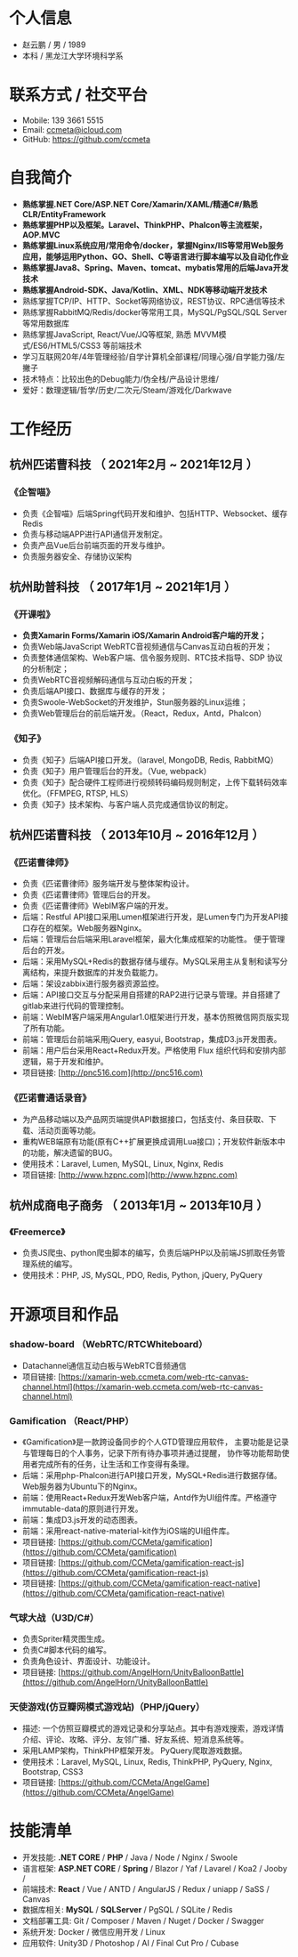 
# 个人信息
 - 赵云鹏 / 男 / 1989 
 - 本科 / 黑龙江大学环境科学系 
 
# 联系方式 / 社交平台
- Mobile: 139 3661 5515 
- Email: ccmeta@icloud.com
- GitHub: https://github.com/ccmeta

# 自我简介
- **熟练掌握.NET Core/ASP.NET Core/Xamarin/XAML/精通C#/熟悉CLR/EntityFramework**
- **熟练掌握PHP以及框架。Laravel、ThinkPHP、Phalcon等主流框架，AOP.MVC**
- **熟练掌握Linux系统应用/常用命令/docker，掌握Nginx/IIS等常用Web服务应用，能够运用Python、GO、Shell、C等语言进行脚本编写以及自动化作业**
- **熟练掌握Java8、Spring、Maven、tomcat、mybatis常用的后端Java开发技术**
- **熟练掌握Android-SDK、Java/Kotlin、XML、NDK等移动端开发技术**
- 熟练掌握TCP/IP、HTTP、Socket等网络协议，REST协议、RPC通信等技术
- 熟练掌握RabbitMQ/Redis/docker等常用工具，MySQL/PgSQL/SQL Server等常用数据库
- 熟练掌握JavaScript, React/Vue/JQ等框架, 熟悉 MVVM模式/ES6/HTML5/CSS3 等前端技术
- 学习互联网20年/4年管理经验/自学计算机全部课程/同理心强/自学能力强/左撇子
- 技术特点：比较出色的Debug能力/伪全栈/产品设计思维/
- 爱好：数理逻辑/哲学/历史/二次元/Steam/游戏化/Darkwave

# 工作经历

## 杭州匹诺曹科技 （ 2021年2月 ~ 2021年12月 ）

### 《企智喵》 
- 负责《企智喵》后端Spring代码开发和维护、包括HTTP、Websocket、缓存Redis
- 负责与移动端APP进行API通信开发制定。
- 负责产品Vue后台前端页面的开发与维护。
- 负责服务器安全、存储协议架构


## 杭州助普科技 （ 2017年1月 ~ 2021年1月 ）

### 《开课啦》 
- **负责Xamarin Forms/Xamarin iOS/Xamarin Android客户端的开发；**
- 负责Web端JavaScript WebRTC音视频通信与Canvas互动白板的开发；
- 负责整体通信架构、Web客户端、信令服务规则、RTC技术指导、SDP 协议的分析制定；
- 负责WebRTC音视频解码通信与互动白板的开发；
- 负责后端API接口、数据库与缓存的开发；
- 负责Swoole-WebSocket的开发维护，Stun服务器的Linux运维；
- 负责Web管理后台的前后端开发。（React，Redux，Antd，Phalcon）

### 《知子》 
- 负责《知子》后端API接口开发。（laravel, MongoDB, Redis, RabbitMQ）
- 负责《知子》用户管理后台的开发。（Vue, webpack）
- 负责《知子》配合硬件工程师进行视频转码编码规则制定，上传下载转码效率优化。（FFMPEG, RTSP, HLS）
- 负责《知子》技术架构、与客户端人员完成通信协议的制定。

  
## 杭州匹诺曹科技 （ 2013年10月 ~ 2016年12月 ）

### 《匹诺曹律师》 
- 负责《匹诺曹律师》服务端开发与整体架构设计。 
- 负责《匹诺曹律师》管理后台的开发。 
- 负责《匹诺曹律师》WebIM客户端的开发。 
- 后端：Restful API接口采用Lumen框架进行开发，是Lumen专门为开发API接口存在的框架。Web服务器Nginx。 
- 后端：管理后台后端采用Laravel框架，最大化集成框架的功能性。 便于管理后台的开发。 
- 后端：采用MySQL+Redis的数据存储与缓存。MySQL采用主从复制和读写分离结构，来提升数据库的并发负载能力。 
- 后端：架设zabbix进行服务器资源监控。 
- 后端：API接口交互与分配采用自搭建的RAP2进行记录与管理。并自搭建了gitlab来进行代码的管理控制。 
- 前端：WebIM客户端采用Angular1.0框架进行开发，基本仿照微信网页版实现了所有功能。 
- 前端：管理后台前端采用jQuery, easyui, Bootstrap，集成D3.js开发图表。 
- 前端：用户后台采用React+Redux开发。严格使用 Flux 组织代码和安排内部逻辑，易于开发和维护。  
- 项目链接: [http://pnc516.com](http://pnc516.com)

### 《匹诺曹通话录音》
- 为产品移动端以及产品网页端提供API数据接口，包括支付、条目获取、下载、活动页面等功能。 
- 重构WEB端原有功能(原有C++扩展更换成调用Lua接口)；开发软件新版本中的功能，解决遗留的BUG。
- 使用技术：Laravel, Lumen, MySQL, Linux, Nginx, Redis
- 项目链接: [http://www.hzpnc.com](http://www.hzpnc.com)

## 杭州成商电子商务 （ 2013年1月 ~ 2013年10月 ）

### 《Freemerce》
- 负责JS爬虫、python爬虫脚本的编写，负责后端PHP以及前端JS抓取任务管理系统的编写。
- 使用技术：PHP, JS, MySQL, PDO, Redis, Python, jQuery, PyQuery

# 开源项目和作品

### shadow-board （WebRTC/RTCWhiteboard）
-  Datachannel通信互动白板与WebRTC音频通信
- 项目链接:  [https://xamarin-web.ccmeta.com/web-rtc-canvas-channel.html](https://xamarin-web.ccmeta.com/web-rtc-canvas-channel.html)

### Gamification （React/PHP）
- 《Gamification》是一款跨设备同步的个人GTD管理应用软件， 主要功能是记录与管理每日的个人事务，记录下所有待办事项并通过提醒， 协作等功能帮助使用者完成所有的任务，让生活和工作变得有条理。 
- 后端：采用php-Phalcon进行API接口开发，MySQL+Redis进行数据存储。Web服务器为Ubuntu下的Nginx。 
- 前端：使用React+Redux开发Web客户端，Antd作为UI组件库。严格遵守immutable-data的原则进行开发。 
- 前端：集成D3.js开发的动态图表。 
- 前端：采用react-native-material-kit作为iOS端的UI组件库。
- 项目链接:  [https://github.com/CCMeta/gamification](https://github.com/CCMeta/gamification)
- 项目链接:  [https://github.com/CCMeta/gamification-react-js](https://github.com/CCMeta/gamification-react-js)
- 项目链接:  [https://github.com/CCMeta/gamification-react-native](https://github.com/CCMeta/gamification-react-native)

### 气球大战（U3D/C#） 
- 负责Spriter精灵图生成。 
- 负责C#脚本代码的编写。 
- 负责角色设计、界面设计、功能设计。 
- 项目链接:  [https://github.com/AngelHorn/UnityBalloonBattle](https://github.com/AngelHorn/UnityBalloonBattle)

### 天使游戏(仿豆瓣网模式游戏站)（PHP/jQuery）
- 描述: 一个仿照豆瓣模式的游戏记录和分享站点。其中有游戏搜索，游戏详情介绍、评论、攻略、评分、友邻广播、好友系统、短消息系统等。
- 采用LAMP架构，ThinkPHP框架开发。 PyQuery爬取游戏数据。
- 使用技术：Laravel, MySQL, Linux, Redis, ThinkPHP, PyQuery, Nginx, Bootstrap, CSS3
- 项目链接:  [https://github.com/CCMeta/AngelGame](https://github.com/CCMeta/AngelGame)

# 技能清单

- 开发技能:  **.NET CORE** / **PHP** / Java / Node / Nginx / Swoole
- 语言框架: **ASP.NET CORE** / **Spring** / Blazor / Yaf / Lavarel  / Koa2 / Jooby / 
- 前端技术: **React** / Vue / ANTD / AngularJS / Redux / uniapp / SaSS / Canvas
- 数据库相关: **MySQL** / **SQLServer** / PgSQL / SQLite / Redis 
- 文档部署工具: Git / Composer / Maven / Nuget / Docker / Swagger
- 系统开发: Docker / 微信应用开发 / Linux
- 应用软件: Unity3D / Photoshop / AI / Final Cut Pro / Cubase

      
